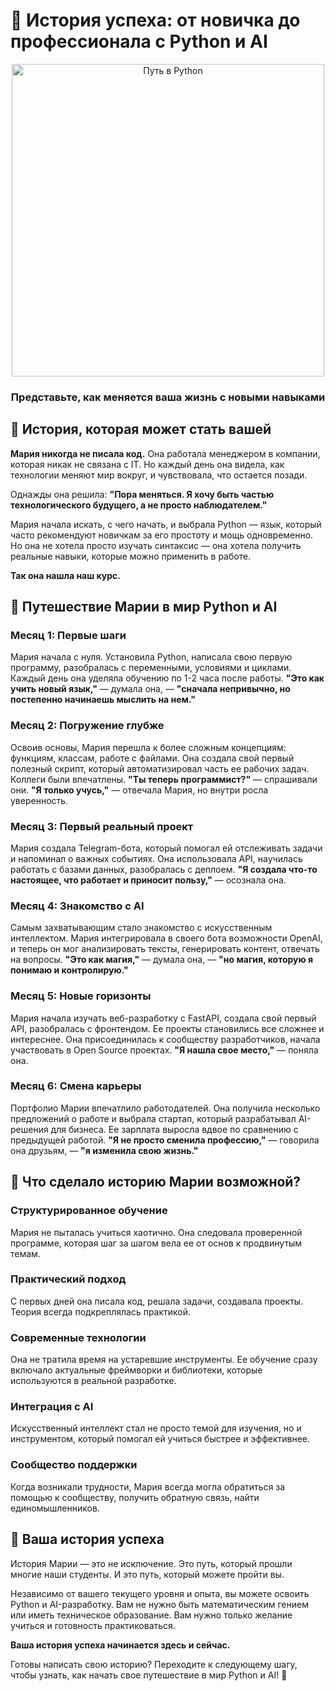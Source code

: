 # 🌟 История успеха: от новичка до профессионала с Python и AI

<div align="center">
  <img src="https://raw.githubusercontent.com/LNDMN/AI_CRYPTO_STARTUP/main/assets/images/python_journey.png" alt="Путь в Python" width="500"/>
  <h3>Представьте, как меняется ваша жизнь с новыми навыками</h3>
</div>

## 📖 История, которая может стать вашей

**Мария никогда не писала код.** Она работала менеджером в компании, которая никак не связана с IT. Но каждый день она видела, как технологии меняют мир вокруг, и чувствовала, что остается позади.

Однажды она решила: **"Пора меняться. Я хочу быть частью технологического будущего, а не просто наблюдателем."**

Мария начала искать, с чего начать, и выбрала Python — язык, который часто рекомендуют новичкам за его простоту и мощь одновременно. Но она не хотела просто изучать синтаксис — она хотела получить реальные навыки, которые можно применить в работе.

**Так она нашла наш курс.**

## 🚀 Путешествие Марии в мир Python и AI

### Месяц 1: Первые шаги
Мария начала с нуля. Установила Python, написала свою первую программу, разобралась с переменными, условиями и циклами. Каждый день она уделяла обучению по 1-2 часа после работы. **"Это как учить новый язык,"** — думала она, — **"сначала непривычно, но постепенно начинаешь мыслить на нем."**

### Месяц 2: Погружение глубже
Освоив основы, Мария перешла к более сложным концепциям: функциям, классам, работе с файлами. Она создала свой первый полезный скрипт, который автоматизировал часть ее рабочих задач. Коллеги были впечатлены. **"Ты теперь программист?"** — спрашивали они. **"Я только учусь,"** — отвечала Мария, но внутри росла уверенность.

### Месяц 3: Первый реальный проект
Мария создала Telegram-бота, который помогал ей отслеживать задачи и напоминал о важных событиях. Она использовала API, научилась работать с базами данных, разобралась с деплоем. **"Я создала что-то настоящее, что работает и приносит пользу,"** — осознала она.

### Месяц 4: Знакомство с AI
Самым захватывающим стало знакомство с искусственным интеллектом. Мария интегрировала в своего бота возможности OpenAI, и теперь он мог анализировать тексты, генерировать контент, отвечать на вопросы. **"Это как магия,"** — думала она, — **"но магия, которую я понимаю и контролирую."**

### Месяц 5: Новые горизонты
Мария начала изучать веб-разработку с FastAPI, создала свой первый API, разобралась с фронтендом. Ее проекты становились все сложнее и интереснее. Она присоединилась к сообществу разработчиков, начала участвовать в Open Source проектах. **"Я нашла свое место,"** — поняла она.

### Месяц 6: Смена карьеры
Портфолио Марии впечатлило работодателей. Она получила несколько предложений о работе и выбрала стартап, который разрабатывал AI-решения для бизнеса. Ее зарплата выросла вдвое по сравнению с предыдущей работой. **"Я не просто сменила профессию,"** — говорила она друзьям, — **"я изменила свою жизнь."**

## 💫 Что сделало историю Марии возможной?

### Структурированное обучение
Мария не пыталась учиться хаотично. Она следовала проверенной программе, которая шаг за шагом вела ее от основ к продвинутым темам.

### Практический подход
С первых дней она писала код, решала задачи, создавала проекты. Теория всегда подкреплялась практикой.

### Современные технологии
Она не тратила время на устаревшие инструменты. Ее обучение сразу включало актуальные фреймворки и библиотеки, которые используются в реальной разработке.

### Интеграция с AI
Искусственный интеллект стал не просто темой для изучения, но и инструментом, который помогал ей учиться быстрее и эффективнее.

### Сообщество поддержки
Когда возникали трудности, Мария всегда могла обратиться за помощью к сообществу, получить обратную связь, найти единомышленников.

## 🚀 Ваша история успеха

История Марии — это не исключение. Это путь, который прошли многие наши студенты. И это путь, который можете пройти вы.

Независимо от вашего текущего уровня и опыта, вы можете освоить Python и AI-разработку. Вам не нужно быть математическим гением или иметь техническое образование. Вам нужно только желание учиться и готовность практиковаться.

**Ваша история успеха начинается здесь и сейчас.**

Готовы написать свою историю? Переходите к следующему шагу, чтобы узнать, как начать свое путешествие в мир Python и AI! 🌠 